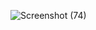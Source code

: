 ![Screenshot (74)](https://user-images.githubusercontent.com/127133095/234926856-32932d20-c01e-4acf-bc6e-dff6173b4576.png)